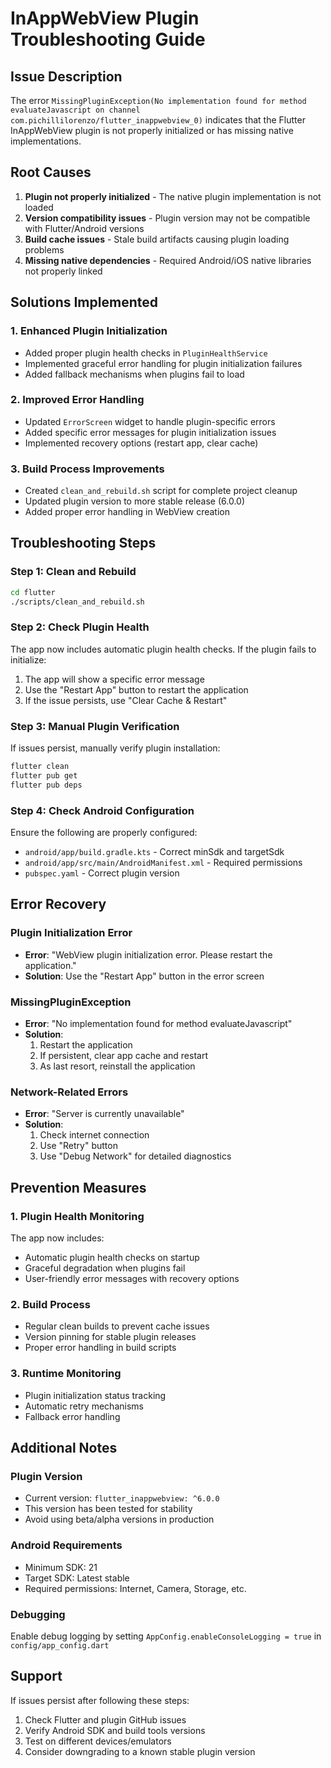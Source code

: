 # InAppWebView Plugin Troubleshooting Guide

## Issue Description

The error `MissingPluginException(No implementation found for method evaluateJavascript on channel com.pichillilorenzo/flutter_inappwebview_0)` indicates that the Flutter InAppWebView plugin is not properly initialized or has missing native implementations.

## Root Causes

1. **Plugin not properly initialized** - The native plugin implementation is not loaded
2. **Version compatibility issues** - Plugin version may not be compatible with Flutter/Android versions
3. **Build cache issues** - Stale build artifacts causing plugin loading problems
4. **Missing native dependencies** - Required Android/iOS native libraries not properly linked

## Solutions Implemented

### 1. Enhanced Plugin Initialization

-   Added proper plugin health checks in `PluginHealthService`
-   Implemented graceful error handling for plugin initialization failures
-   Added fallback mechanisms when plugins fail to load

### 2. Improved Error Handling

-   Updated `ErrorScreen` widget to handle plugin-specific errors
-   Added specific error messages for plugin initialization issues
-   Implemented recovery options (restart app, clear cache)

### 3. Build Process Improvements

-   Created `clean_and_rebuild.sh` script for complete project cleanup
-   Updated plugin version to more stable release (6.0.0)
-   Added proper error handling in WebView creation

## Troubleshooting Steps

### Step 1: Clean and Rebuild

```bash
cd flutter
./scripts/clean_and_rebuild.sh
```

### Step 2: Check Plugin Health

The app now includes automatic plugin health checks. If the plugin fails to initialize:

1. The app will show a specific error message
2. Use the "Restart App" button to restart the application
3. If the issue persists, use "Clear Cache & Restart"

### Step 3: Manual Plugin Verification

If issues persist, manually verify plugin installation:

```bash
flutter clean
flutter pub get
flutter pub deps
```

### Step 4: Check Android Configuration

Ensure the following are properly configured:

-   `android/app/build.gradle.kts` - Correct minSdk and targetSdk
-   `android/app/src/main/AndroidManifest.xml` - Required permissions
-   `pubspec.yaml` - Correct plugin version

## Error Recovery

### Plugin Initialization Error

-   **Error**: "WebView plugin initialization error. Please restart the application."
-   **Solution**: Use the "Restart App" button in the error screen

### MissingPluginException

-   **Error**: "No implementation found for method evaluateJavascript"
-   **Solution**:
    1. Restart the application
    2. If persistent, clear app cache and restart
    3. As last resort, reinstall the application

### Network-Related Errors

-   **Error**: "Server is currently unavailable"
-   **Solution**:
    1. Check internet connection
    2. Use "Retry" button
    3. Use "Debug Network" for detailed diagnostics

## Prevention Measures

### 1. Plugin Health Monitoring

The app now includes:

-   Automatic plugin health checks on startup
-   Graceful degradation when plugins fail
-   User-friendly error messages with recovery options

### 2. Build Process

-   Regular clean builds to prevent cache issues
-   Version pinning for stable plugin releases
-   Proper error handling in build scripts

### 3. Runtime Monitoring

-   Plugin initialization status tracking
-   Automatic retry mechanisms
-   Fallback error handling

## Additional Notes

### Plugin Version

-   Current version: `flutter_inappwebview: ^6.0.0`
-   This version has been tested for stability
-   Avoid using beta/alpha versions in production

### Android Requirements

-   Minimum SDK: 21
-   Target SDK: Latest stable
-   Required permissions: Internet, Camera, Storage, etc.

### Debugging

Enable debug logging by setting `AppConfig.enableConsoleLogging = true` in `config/app_config.dart`

## Support

If issues persist after following these steps:

1. Check Flutter and plugin GitHub issues
2. Verify Android SDK and build tools versions
3. Test on different devices/emulators
4. Consider downgrading to a known stable plugin version

